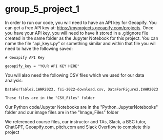 # group_5_project_1

In order to run our code, you will need to have an API key for Geoapify. You can get a free API key at: https://myprojects.geoapify.com/projects. Once you have your API key, you will need to have it stored in a .gitignore file created in the same folder as the Jupyter Notebook for this project. You can name the file “api_keys.py” or something similar and within that file you will need to have the following saved:

    # Geoapify API Key

    geoapify_key = "YOUR API KEY HERE"

You will also need the following CSV files which we used for our data analysis:

    DataForTable2.1WHR2023, fsi-2022-download.csv, DataForFigure2.1WHR2023

    These files are in the "CSV_Files" folder

Our Python code/Jupyter Notebooks are in the "Python_JupyterNotebooks" folder and our image files are in the "Image_Files" folder

We referenced course files, our instructor and TAs, Slack, a BSC tutor, ChatGPT, Geoapify.com, pitch.com and Slack Overflow to complete this project
